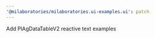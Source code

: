 ```yaml
---
'@milaboratories/milaboratories.ui-examples.ui': patch
---
```


Add PlAgDataTableV2 reactive text examples
